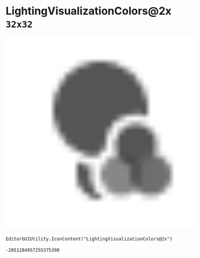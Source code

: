 # LightingVisualizationColors@2x `32x32`
<img src="/img/LightingVisualizationColors@2x.png" width=512 height=512>

``` CSharp
EditorGUIUtility.IconContent("LightingVisualizationColors@2x")
```
```
-2051284957255375398
```
